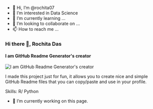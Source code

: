 - 👋 Hi, I’m @rochita07
- 👀 I’m interested in Data Science
- 🌱 I’m currently learning ...
- 💞️ I’m looking to collaborate on ...
- 📫 How to reach me ...


### Hi there 👋, Rochita Das
#### I am GitHub Readme Generator's creator
![I am GitHub Readme Generator's creator](https://arturssmirnovs.github.io/github-profile-readme-generator/images/banner.png)

I made this project just for fun, it allows you to create nice and simple GitHub Readme files that you can copy/paste and use in your profile.

Skills: R/ Python

- 🔭 I’m currently working on this page. 





<!---
rochita07/rochita07 is a ✨ special ✨ repository because its `README.md` (this file) appears on your GitHub profile.
You can click the Preview link to take a look at your changes.
--->
